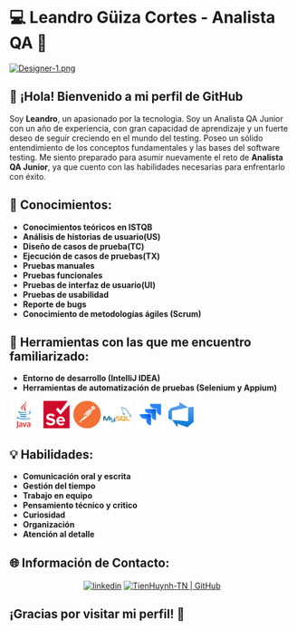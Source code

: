 
# 💻 **Leandro Güiza Cortes** - Analista QA 🐞

[![Designer-1.png](https://i.postimg.cc/DzWwHS3B/Designer-1.png)](https://postimg.cc/1gQSN5tq)

## 👋 ¡Hola! Bienvenido a mi perfil de GitHub

Soy **Leandro**, un apasionado por la tecnologia. Soy un Analista QA Junior con un año de experiencia, con gran capacidad de aprendizaje y un fuerte deseo de seguir creciendo en el mundo del testing. Poseo un sólido entendimiento de los conceptos fundamentales y las bases del software testing. Me siento preparado para asumir nuevamente el reto de **Analista QA Junior**, ya que cuento con las habilidades necesarias para enfrentarlo con éxito.

## 🚀 Conocimientos:

- **Conocimientos teóricos en ISTQB**
- **Análisis de historias de usuario(US)**
- **Diseño de casos de prueba(TC)** 
- **Ejecución de casos de pruebas(TX)**
- **Pruebas manuales**
- **Pruebas funcionales**
- **Pruebas de interfaz de usuario(UI)**
- **Pruebas de usabilidad**
- **Reporte de bugs**
- **Conocimiento de metodologías ágiles (Scrum)**

## 📎 Herramientas con las que me encuentro familiarizado:

- **Entorno de desarrollo (IntelliJ IDEA)**
- **Herramientas de automatización de pruebas (Selenium y Appium)**

<div>
   <img src="https://github.com/devicons/devicon/blob/master/icons/java/java-original-wordmark.svg" title="Java" alt="Java" width="50" height="50"/>&nbsp;
  <img src="https://github.com/devicons/devicon/blob/master/icons/selenium/selenium-original.svg" title="Selenium" **alt="Selenium" width="50" height="50"/>
  <img src="https://github.com/devicons/devicon/blob/master/icons/postman/postman-original.svg" title="Postman" **alt="Postman" width="50" height="50"/>
    <img src="https://github.com/devicons/devicon/blob/master/icons/mysql/mysql-original-wordmark.svg" title="MySQL"  alt="MySQL" width="50" height="50"/>&nbsp;
  <img src="https://github.com/devicons/devicon/blob/master/icons/jira/jira-original.svg" title="Jira" **alt="Jira" width="50" height="50"/>
  <img src="https://github.com/devicons/devicon/blob/master/icons/azuredevops/azuredevops-original.svg" title="Azure DevOps" **alt="Azure DevOps" width="50" height="50"/>
</div>

## 💡 Habilidades:

- **Comunicación oral y escrita**
- **Gestión del tiempo**
- **Trabajo en equipo**
- **Pensamiento técnico y critico**
- **Curiosidad**
- **Organización**
- **Atención al detalle**

## 🌐 Información de Contacto:

<p align="center">
<a href="https://www.linkedin.com/in/leandro-guiza-cortes-579b612ab/" target="blank"><img align="center" src="https://user-images.githubusercontent.com/88904952/234979284-68c11d7f-1acc-4f0c-ac78-044e1037d7b0.png" alt="linkedin" height="50" width="50" /></a>
 <a href="https://github.com/LeandroGuizaCortes" target="_blank">
    <img align="center" alt="TienHuynh-TN | GitHub" width="50px" src="https://upload.wikimedia.org/wikipedia/commons/thumb/a/ae/Github-desktop-logo-symbol.svg/1024px-Github-desktop-logo-symbol.svg.png" /></a> 
</p>
 
## ¡Gracias por visitar mi perfil! 🚀


